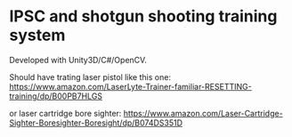 # IPSC and shotgun shooting training system

Developed with Unity3D/C#/OpenCV.

Should have trating laser pistol like this one: 
https://www.amazon.com/LaserLyte-Trainer-familiar-RESETTING-training/dp/B00PB7HLGS

or laser cartridge bore sighter:
https://www.amazon.com/Laser-Cartridge-Sighter-Boresighter-Boresight/dp/B074DS351D
